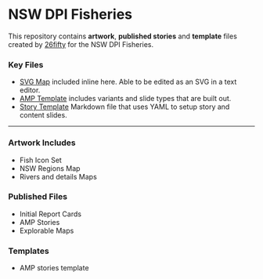 # NSW DPI Fisheries

This repository contains **artwork**, **published stories** and **template** files created by [26fifty](https://26fifty.com.au) for the NSW DPI Fisheries.

### Key Files

- [SVG Map](https://github.com/timklapdor/dpi-fisheries/blob/master/docs/_explorables/2018-19-census.html) included inline here. Able to be edited as an SVG in a text editor.
- [AMP Template](https://github.com/timklapdor/dpi-fisheries/blob/master/docs/_layouts/amp-story.html) includes variants and slide types that are built out.
- [Story Template](https://github.com/timklapdor/dpi-fisheries/blob/master/docs/_stories/_template.md) Markdown file that uses YAML to setup story and content slides.

---

### Artwork Includes
- Fish Icon Set
- NSW Regions Map
- Rivers and details Maps

### Published Files
- Initial Report Cards
- AMP Stories
- Explorable Maps

### Templates
- AMP stories template
